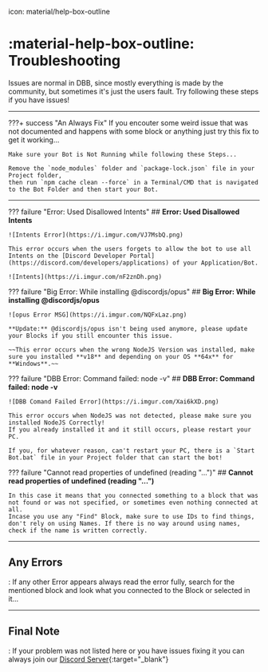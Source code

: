 icon: material/help-box-outline

# :material-help-box-outline: Troubleshooting
Issues are normal in DBB, since mostly everything is made by the community, but sometimes it's just the users fault. Try following these steps if you have issues!

---

???+ success "An Always Fix"
    If you encouter some weird issue that was not documented and happens with some block or anything just try this fix to get it working...

    Make sure your Bot is Not Running while following these Steps...
    
    Remove the `node_modules` folder and `package-lock.json` file in your Project folder,  
    then run `npm cache clean --force` in a Terminal/CMD that is navigated to the Bot Folder and then start your Bot.

---

??? failure "Error: Used Disallowed Intents"
    ## **Error: Used Disallowed Intents**
     
    ![Intents Error](https://i.imgur.com/VJ7MsbQ.png)
     
    This error occurs when the users forgets to allow the bot to use all Intents on the [Discord Developer Portal](https://discord.com/developers/applications) of your Application/Bot.
     
    ![Intents](https://i.imgur.com/nF2znDh.png)

??? failure "Big Error: While installing @discordjs/opus"
    ## **Big Error: While installing @discordjs/opus**
     
    ![opus Error MSG](https://i.imgur.com/NQFxLaz.png)
     
    **Update:** @discordjs/opus isn't being used anymore, please update your Blocks if you still encounter this issue.  

    ~~This error occurs when the wrong NodeJS Version was installed, make sure you installed **v18** and depending on your OS **64x** for **Windows**.~~

??? failure "DBB Error: Command failed: node -v"
    ## **DBB Error: Command failed: node -v**
     
    ![DBB Comand Failed Error](https://i.imgur.com/Xai6kXD.png)
     
    This error occurs when NodeJS was not detected, please make sure you installed NodeJS Correctly!
    If you already installed it and it still occurs, please restart your PC.
     
    If you, for whatever reason, can't restart your PC, there is a `Start Bot.bat` file in your Project folder that can start the bot!

??? failure "Cannot read properties of undefined (reading "...")"
    ## **Cannot read properties of undefined (reading "...")**
     
    In this case it means that you connected something to a block that was not found or was not specified, or sometimes even nothing connected at all.  
    Incase you use any "Find" Block, make sure to use IDs to find things, don't rely on using Names. If there is no way around using names, check if the name is written correctly.

---

## **Any Errors**

:   If any other Error appears always read the error fully, search for the mentioned block and look what you connected to the Block or selected in it...

---

## **Final Note**

:   If your problem was not listed here or you have issues fixing it you can always join our [Discord Server](https://discord.gg/PAzxTDw){:target="_blank"}